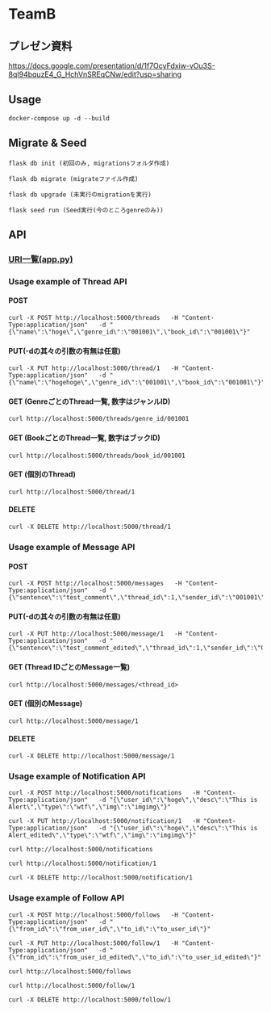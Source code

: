 # TeamB

## プレゼン資料
https://docs.google.com/presentation/d/1f7OcyFdxiw-vOu3S-8qI94bquzE4_G_HchVnSREqCNw/edit?usp=sharing

## Usage
```
docker-compose up -d --build
```

## Migrate & Seed
```
flask db init (初回のみ, migrationsフォルダ作成)

flask db migrate (migrateファイル作成)

flask db upgrade (未実行のmigrationを実行)

flask seed run (Seed実行(今のところgenreのみ))
```


## API

### [URI一覧(app.py)](/server/app.py)

### Usage example of Thread API

#### POST
```
curl -X POST http://localhost:5000/threads   -H "Content-Type:application/json"   -d "{\"name\":\"hoge\",\"genre_id\":\"001001\",\"book_id\":\"001001\"}"
```

#### PUT(-dの其々の引数の有無は任意)
```
curl -X PUT http://localhost:5000/thread/1   -H "Content-Type:application/json"   -d "{\"name\":\"hogehoge\",\"genre_id\":\"001001\",\"book_id\":\"001001\"}"
```

#### GET (GenreごとのThread一覧, 数字はジャンルID)
```
curl http://localhost:5000/threads/genre_id/001001
```

#### GET (BookごとのThread一覧, 数字はブックID)
```
curl http://localhost:5000/threads/book_id/001001
```

#### GET (個別のThread)
```
curl http://localhost:5000/thread/1
```

#### DELETE
```
curl -X DELETE http://localhost:5000/thread/1
```


### Usage example of Message API
#### POST
```
curl -X POST http://localhost:5000/messages   -H "Content-Type:application/json"   -d "{\"sentence\":\"test_comment\",\"thread_id\":1,\"sender_id\":\"001001\"}"
```

#### PUT(-dの其々の引数の有無は任意)
```
curl -X PUT http://localhost:5000/message/1   -H "Content-Type:application/json"   -d "{\"sentence\":\"test_comment_edited\",\"thread_id\":1,\"sender_id\":\"001001\"}"
```

#### GET (Thread IDごとのMessage一覧)
```
curl http://localhost:5000/messages/<thread_id>
```

#### GET (個別のMessage)
```
curl http://localhost:5000/message/1
```

#### DELETE
```
curl -X DELETE http://localhost:5000/message/1
```


### Usage example of Notification API
```
curl -X POST http://localhost:5000/notifications   -H "Content-Type:application/json"   -d "{\"user_id\":\"hoge\",\"desc\":\"This is Alert\",\"type\":\"wtf\",\"img\":\"imgimg\"}"

curl -X PUT http://localhost:5000/notification/1   -H "Content-Type:application/json"   -d "{\"user_id\":\"hoge\",\"desc\":\"This is Alert_edited\",\"type\":\"wtf\",\"img\":\"imgimg\"}"

curl http://localhost:5000/notifications

curl http://localhost:5000/notification/1

curl -X DELETE http://localhost:5000/notification/1
```


### Usage example of Follow API
```
curl -X POST http://localhost:5000/follows   -H "Content-Type:application/json"   -d "{\"from_id\":\"from_user_id\",\"to_id\":\"to_user_id\"}"

curl -X PUT http://localhost:5000/follow/1   -H "Content-Type:application/json"   -d "{\"from_id\":\"from_user_id_edited\",\"to_id\":\"to_user_id_edited\"}"

curl http://localhost:5000/follows

curl http://localhost:5000/follow/1

curl -X DELETE http://localhost:5000/follow/1
```
